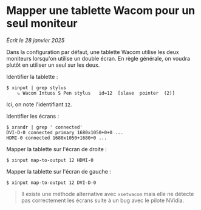 # Mapper une tablette Wacom pour un seul moniteur

*Écrit le 28 janvier 2025*

Dans la configuration par défaut, une tablette Wacom utilise les deux moniteurs
lorsqu'on utilise un double écran. En règle générale, on voudra plutôt en
utiliser un seul sur les deux.

Identifier la tablette :

```
$ xinput | grep stylus
    ↳ Wacom Intuos S Pen stylus   id=12  [slave  pointer  (2)]
```

Ici, on note l'identifiant `12`.

Identifier les écrans :

```
$ xrandr | grep ' connected'
DVI-D-0 connected primary 1680x1050+0+0 ...
HDMI-0 connected 1680x1050+1680+0 ...
```

Mapper la tablette sur l'écran de droite :

```
$ xinput map-to-output 12 HDMI-0
```

Mapper la tablette sur l'écran de gauche :

```
$ xinput map-to-output 12 DVI-D-0
```

> Il existe une méthode alternative avec `xsetwacom` mais elle ne détecte pas
> correctement les écrans suite à un bug avec le pilote NVidia.

